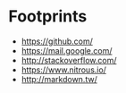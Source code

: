 Footprints
==========

* https://github.com/
* https://mail.google.com/
* http://stackoverflow.com/
* https://www.nitrous.io/
* http://markdown.tw/
